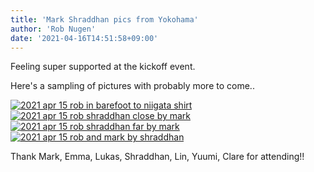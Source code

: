 ```yaml
---
title: 'Mark Shraddhan pics from Yokohama'
author: 'Rob Nugen'
date: '2021-04-16T14:51:58+09:00'
---
```


Feeling super supported at the kickoff event.

Here's a sampling of pictures with probably more to come..

[![2021 apr 15 rob in barefoot to niigata shirt](//b.robnugen.com/quests/walk-to-niigata/2021/en_route/day-01/thumbs/2021_apr_15_rob_in_barefoot_to_niigata_shirt.jpeg)](//b.robnugen.com/quests/walk-to-niigata/2021/en_route/day-01/2021_apr_15_rob_in_barefoot_to_niigata_shirt.jpeg)
[![2021 apr 15 rob shraddhan close by mark](//b.robnugen.com/quests/walk-to-niigata/2021/en_route/day-01/thumbs/2021_apr_15_rob_shraddhan_close_by_mark.jpeg)](//b.robnugen.com/quests/walk-to-niigata/2021/en_route/day-01/2021_apr_15_rob_shraddhan_close_by_mark.jpeg)
[![2021 apr 15 rob shraddhan far by mark](//b.robnugen.com/quests/walk-to-niigata/2021/en_route/day-01/thumbs/2021_apr_15_rob_shraddhan_far_by_mark.jpeg)](//b.robnugen.com/quests/walk-to-niigata/2021/en_route/day-01/2021_apr_15_rob_shraddhan_far_by_mark.jpeg)
[![2021 apr 15 rob and mark by shraddhan](//b.robnugen.com/quests/walk-to-niigata/2021/en_route/day-01/thumbs/2021_apr_15_rob_and_mark_by_shraddhan.jpeg)](//b.robnugen.com/quests/walk-to-niigata/2021/en_route/day-01/2021_apr_15_rob_and_mark_by_shraddhan.jpeg)          

Thank Mark, Emma, Lukas, Shraddhan, Lin, Yuumi, Clare for attending!!

